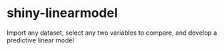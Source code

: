 # shiny-linearmodel
Import any dataset, select any two variables to compare, and develop a predictive linear model
